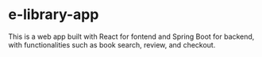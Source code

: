 # e-library-app

This is a web app built with React for fontend and Spring Boot for backend, with functionalities such as book search, review, and checkout.
